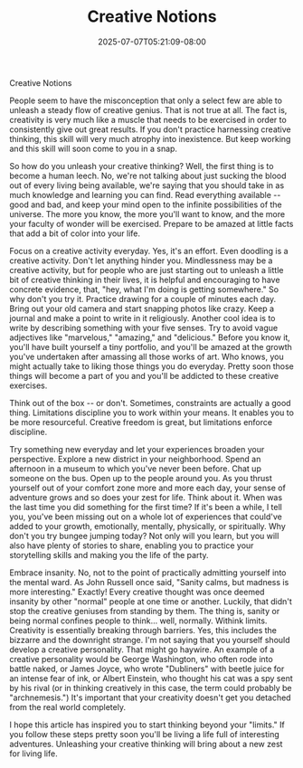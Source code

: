 ﻿---
title: "Creative Notions"
date: 2025-07-07T05:21:09-08:00
description: "40-ARTICLES Tips for Web Success"
featured_image: "/images/40-ARTICLES.jpg"
tags: ["40 ARTICLES"]
---

Creative Notions

People seem to have the misconception that only a select few are able to unleash a steady flow of creative genius. That is not true at all. The fact is, creativity is very much like a muscle that needs to be exercised in order to consistently give out great results. If you don't practice harnessing creative thinking, this skill will very much atrophy into inexistence. But keep working and this skill will soon come to you in a snap.

So how do you unleash your creative thinking? Well, the first thing is to become a human leech. No, we're not talking about just sucking the blood out of every living being available, we're saying that you should take in as much knowledge and learning you can find. Read everything available -- good and bad, and keep your mind open to the infinite possibilities of the universe. The more you know, the more you'll want to know, and the more your faculty of wonder will be exercised. Prepare to be amazed at little facts that add a bit of color into your life.  

Focus on a creative activity everyday. Yes, it's an effort. Even doodling is a creative activity. Don't let anything hinder you. Mindlessness may be a creative activity, but for people who are just starting out to unleash a little bit of creative thinking in their lives, it is helpful and encouraging to have concrete evidence, that, "hey, what I'm doing is getting somewhere." So why don't you try it. Practice drawing for a couple of minutes each day. Bring out your old camera and start snapping photos like crazy. Keep a journal and make a point to write in it religiously. Another cool idea is to write by describing something with your five senses. Try to avoid vague adjectives like "marvelous," "amazing," and "delicious." Before you know it, you'll have built yourself a tiny portfolio, and you'll be amazed at the growth you've undertaken after amassing all those works of art. Who knows, you might actually take to liking those things you do everyday. Pretty soon those things will become a part of you and you'll be addicted to these creative exercises.

Think out of the box -- or don't. Sometimes, constraints are actually a good thing. Limitations discipline you to work within your means. It enables you to be more resourceful. Creative freedom is great, but limitations enforce discipline.

Try something new everyday and let your experiences broaden your perspective. Explore a new district in your neighborhood. Spend an afternoon in a museum to which you've never been before. Chat up someone on the bus. Open up to the people around you. As you thrust yourself out of your comfort zone more and more each day, your sense of adventure grows and so does your zest for life. Think about it. When was the last time you did something for the first time? If it's been a while, I tell you, you've been missing out on a whole lot of experiences that could've added to your growth, emotionally, mentally, physically, or spiritually. Why don't you try bungee jumping today? Not only will you learn, but you will also have plenty of stories to share, enabling you to practice your storytelling skills and making you the life of the party. 

Embrace insanity. No, not to the point of practically admitting yourself into the mental ward. As John Russell once said, "Sanity calms, but madness is more interesting." Exactly! Every creative thought was once deemed insanity by other "normal" people at one time or another. Luckily, that didn't stop the creative geniuses from standing by them. The thing is, sanity or being normal confines people to think... well, normally. Withink limits. Creativity is essentially breaking through barriers. Yes, this includes the bizzarre and the downright strange. I'm not saying that you yourself should develop a creative personality. That might go haywire. An example of a creative personality would be George Washington, who often rode into battle naked, or James Joyce, who wrote "Dubliners" with beetle juice for an intense fear of ink, or Albert Einstein, who thought his cat was a spy sent by his rival (or in thinking creatively in this case, the term could probably be "archnemesis.") It's important that your creativity doesn't get you detached from the real world completely. 

I hope this article has inspired you to start thinking beyond your "limits." If you follow these steps pretty soon you'll be living a life full of interesting adventures. Unleashing your creative thinking  will bring about a new zest for living life. 
